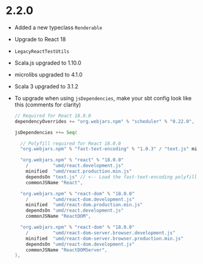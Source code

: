 # 2.2.0

* Added a new typeclass `Renderable`

* Upgrade to React 18

* `LegacyReactTestUtils`

* Scala.js upgraded to 1.10.0
* microlibs upgraded to 4.1.0
* Scala 3 upgraded to 3.1.2

* To upgrade when using `jsDependencies`, make your sbt config look like this (comments for clarity)

    ```scala
    // Required for React 18.0.0
    dependencyOverrides += "org.webjars.npm" % "scheduler" % "0.22.0",

    jsDependencies ++= Seq(

      // Polyfill required for React 18.0.0
      "org.webjars.npm" % "fast-text-encoding" % "1.0.3" / "text.js" minified "text.min.js"

      "org.webjars.npm" % "react" % "18.0.0"
        /         "umd/react.development.js"
        minified  "umd/react.production.min.js"
        dependsOn "text.js" // <-- Load the fast-text-encoding polyfill before loading React itself
        commonJSName "React",

      "org.webjars.npm" % "react-dom" % "18.0.0"
        /         "umd/react-dom.development.js"
        minified  "umd/react-dom.production.min.js"
        dependsOn "umd/react.development.js"
        commonJSName "ReactDOM",

      "org.webjars.npm" % "react-dom" % "18.0.0"
        /         "umd/react-dom-server.browser.development.js"
        minified  "umd/react-dom-server.browser.production.min.js"
        dependsOn "umd/react-dom.development.js"
        commonJSName "ReactDOMServer",
    ),
    ```
